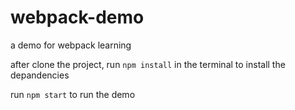 # webpack-demo
a demo for webpack learning

after clone the project, 
run `npm install` in the terminal to install the depandencies

run `npm start` to run the demo
